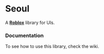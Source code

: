 # Seoul
A [**Roblox**](https://roblox.com) library for UIs.

### Documentation
To see how to use this library, check the wiki.
